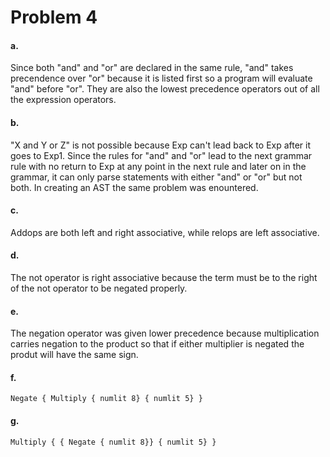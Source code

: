 # Problem 4

#### a. 
Since both "and" and "or" are declared in the same rule, "and" takes precendence over "or" because it is listed first so a program will evaluate "and" before "or". They are also the lowest precedence operators out of all the expression operators.

#### b. 
"X and Y or Z" is not possible because Exp can't lead back to Exp after it goes to Exp1. Since the rules for "and" and "or" lead to the next grammar rule with no return to Exp at any point in the next rule and later on in the grammar, it can only parse statements with either "and" or "or" but not both. In creating an AST the same problem was enountered.

#### c.
Addops are both left and right associative, while relops are left associative.

#### d.
The not operator is right associative because the term must be to the right of the not operator to be negated properly.

#### e.
The negation operator was given lower precedence because multiplication carries negation to the product so that if either multiplier is negated the produt will have the same sign.

#### f. 
```
Negate { Multiply { numlit 8} { numlit 5} }
```
#### g. 
```
Multiply { { Negate { numlit 8}} { numlit 5} }
```
